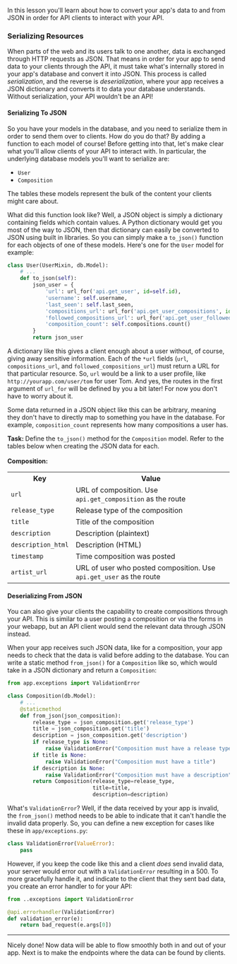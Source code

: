 In this lesson you'll learn about how to convert your app's data to and from JSON in order for API clients to interact with your API.

### Serializing Resources

When parts of the web and its users talk to one another, data is exchanged through HTTP requests as JSON. That means in order for your app to send data to your clients through the API, it must take what's internally stored in your app's database and convert it into JSON. This process is called *serialization*, and the reverse is *deserialization*, where your app receives a JSON dictionary and converts it to data your database understands. Without serialization, your API wouldn't be an API!

#### Serializing To JSON

So you have your models in the database, and you need to serialize them in order to send them over to clients. How do you do that? By adding a function to each model of course! Before getting into that, let's make clear what you'll allow clients of your API to interact with. In particular, the underlying database models you'll want to serialize are:

- `User`
- `Composition`

The tables these models represent the bulk of the content your clients might care about.

What did this function look like? Well, a JSON object is simply a dictionary containing fields which contain values. A Python dictionary would get you most of the way to JSON, then that dictionary can easily be converted to JSON using built in libraries. So you can simply make a `to_json()` function for each objects of one of these models. Here's one for the `User` model for example:

```python
class User(UserMixin, db.Model):
    # ...
    def to_json(self):
        json_user = {
            'url': url_for('api.get_user', id=self.id),
            'username': self.username,
            'last_seen': self.last_seen,
            'compositions_url': url_for('api.get_user_compositions', id=self.id),
            'followed_compositions_url': url_for('api.get_user_followed', id=self.id),
            'composition_count': self.compositions.count()
        }
        return json_user
```

A dictionary like this gives a client enough about a user without, of course, giving away sensitive information. Each of the `*url` fields (`url`, `compositions_url`, and `followed_compositions_url`) must return a URL for that particular resource. So, `url` would be a link to a user profile, like `http://yourapp.com/user/tom` for user Tom. And yes, the routes in the first argument of `url_for` will be defined by you a bit later! For now you don't have to worry about it.

Some data returned in a JSON object like this can be arbitrary, meaning they don't have to directly map to something you have in the database. For example, `composition_count` represents how many compositions a user has.

<div class="alert alert-info" role="alert"><b>Task: </b>Define the <code>to_json()</code> method for the <code>Composition</code> model. Refer to the tables below when creating the JSON data for each.
<br>
<br>
<b>Composition:</b>
<br>
<table style="width:100%">
  <tr>
    <th>Key</th>
    <th>Value</th>
  </tr>
  <tr>
    <td><code>url</code></td>
    <td>URL of composition. Use <code>api.get_composition</code> as the route</td>
  </tr>
  <tr>
    <td><code>release_type</code></td>
    <td>Release type of the composition</td>
  </tr>
  <tr>
    <td><code>title</code></td>
    <td>Title of the composition</td>
  </tr>
  <tr>
    <td><code>description</code></td>
    <td>Description (plaintext)</td>
  </tr>
  <tr>
    <td><code>description_html</code></td>
    <td>Description (HTML)</td>
  </tr>
  <tr>
    <td><code>timestamp</code></td>
    <td>Time composition was posted</td>
  </tr>
  <tr>
    <td><code>artist_url</code></td>
    <td>URL of user who posted composition. Use <code>api.get_user</code> as the route</td>
  </tr>
</table>
</div>

#### Deserializing From JSON

You can also give your clients the capability to create compositions through your API. This is similar to a user posting a composition or via the forms in your webapp, but an API client would send the relevant data through JSON instead.

When your app receives such JSON data, like for a composition, your app needs to check that the data is valid before adding to the database. You can write a static method `from_json()` for a `Composition` like so, which would take in a JSON dictionary and return a `Composition`:

```python
from app.exceptions import ValidationError

class Composition(db.Model):
    # ...
    @staticmethod
    def from_json(json_composition):
        release_type = json_composition.get('release_type')
        title = json_composition.get('title')
        description = json_composition.get('description')
        if release_type is None:
            raise ValidationError("Composition must have a release type")
        if title is None:
            raise ValidationError("Composition must have a title")
        if description is None:
            raise ValidationError("Composition must have a description")
        return Composition(release_type=release_type,
                           title=title,
                           description=description)
```

What's `ValidationError`? Well, if the data received by your app is invalid, the `from_json()` method needs to be able to indicate that it can't handle the invalid data properly. So, you can define a new exception for cases like these in `app/exceptions.py`:

```python
class ValidationError(ValueError):
    pass
```

However, if you keep the code like this and a client *does* send invalid data, your server would error out with a `ValidationError` resulting in a 500. To more gracefully handle it, and indicate to the client that they sent bad data, you create an error handler to for your API:

```python
from ..exceptions import ValidationError

@api.errorhandler(ValidationError)
def validation_error(e):
    return bad_request(e.args[0])
```

___

Nicely done! Now data will be able to flow smoothly both in and out of your app. Next is to make the endpoints where the data can be found by clients.
